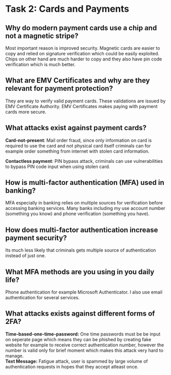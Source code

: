 # Task 2: Cards and Payments
## Why do modern payment cards use a chip and not a magnetic stripe?
Most important reason is improved security. Magnetic cards are easier to copy and relied on signature verification which could be easily exploited. Chips on other hand are much harder to copy and they also have pin code verification which is much better.
## What are EMV Certificates and why are they relevant for payment protection?
They are way to verify valid payment cards. These validations are  issued by EMV Certificate Authority. EMV Certificates makes paying with payment cards more secure.
## What attacks exist against payment cards?
**Card-not-present**: Mail order fraud, since only information on card is required to use the card and not physical card itself criminals can for example order something from internet with stolen card information.

**Contactless payment**: PIN bypass attack, criminals can use vulnerabilities to bypass PIN code input when using stolen card.
## How is multi-factor authentication (MFA) used in banking?
MFA especially in banking relies on multiple sources for verification before accessing banking services. Many banks including my use account number (something you know) and phone verification (something you have).
## How does multi-factor authentication increase payment security?
Its much less likely that criminals gets multiple source of authentication instead of just one.
## What MFA methods are you using in you daily life?
Phone authentication for example Microsoft Authenticator. I also use email authentication for several services.
## What attacks exists against different forms of 2FA? 
**Time-based-one-time-password:** One time passwords must be be input on seperate page which means they can be phished by creating fake website for example to receive correct authentication number, however the number is valid only for brief moment which makes this attack very hard to manage.  
**Text Message:** Fatigue attack, user is spammed by large volume of authentication requests in hopes that they accept atleast once.